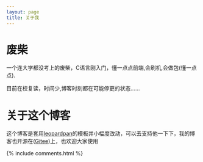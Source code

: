 ```yaml
---
layout: page
title: 关于我 
---
```

# 废柴

一个连大学都没考上的废柴，C语言刚入门，懂一点点前端,会刷机,会做包(懂一点点).

目前在校复读，时间少,博客时刻都在可能停更的状态......

# 关于这个博客

这个博客是套用<a href='https://github.com/leopardpan/leopardpan.github.io' target='_blank'>leopardpan</a>的模板并小幅度改动，可以去支持他一下下，我的博客也开源在(<a href='https://gitee.com/zknb-666/zknb-666' target='_blank'>Gitee</a>)上，也欢迎大家使用



{% include comments.html %}

